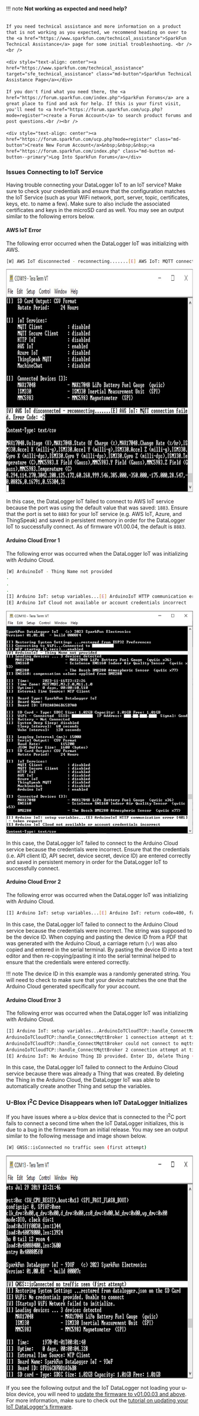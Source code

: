 !!! note
    <span class="glyphicon glyphicon-question-sign" aria-hidden="true"></span>
        <strong> Not working as expected and need help? </strong> <br /><br />

    If you need technical assistance and more information on a product that is not working as you expected, we recommend heading on over to the <a href="https://www.sparkfun.com/technical_assistance">SparkFun Technical Assistance</a> page for some initial troubleshooting. <br /><br />

    <div style="text-align: center"><a href="https://www.sparkfun.com/technical_assistance" target="sfe_technical_assistance" class="md-button">SparkFun Technical Assistance Page</a></div>

    If you don't find what you need there, the <a href="https://forum.sparkfun.com/index.php">SparkFun Forums</a> are a great place to find and ask for help. If this is your first visit, you'll need to <a href="https://forum.sparkfun.com/ucp.php?mode=register">create a Forum Account</a> to search product forums and post questions.<br /><br />

    <div style="text-align: center"><a href="https://forum.sparkfun.com/ucp.php?mode=register" class="md-button">Create New Forum Account</a>&nbsp;&nbsp;&nbsp;<a href="https://forum.sparkfun.com/index.php" class="md-button md-button--primary">Log Into SparkFun Forums</a></div>



### Issues Connecting to IoT Service

Having trouble connecting your DataLogger IoT to an IoT service? Make sure to check your credentials and ensure that the configuration matches the IoT Service (such as your WiFi network, port, server, topic, certificates, keys, etc. to name a few). Make sure to also include the associated certificates and keys in the microSD card as well. You may see an output similar to the following errors below.



#### AWS IoT Error

The following error occurred when the DataLogger IoT was initializing with AWS.

``` bash
[W] AWS IoT disconnected - reconnecting.......[E] AWS IoT: MQTT connection failed. Error Code: -2
```

<div style="text-align: center">
  <a href="../assets/Incorrect_Configuration_Connection_Failed_IoT_Service_AWS.JPG">
  <img src="../assets/Incorrect_Configuration_Connection_Failed_IoT_Service_AWS.JPG" width="600px" height="600px" alt="Configuration entered incorrectly, DataLogger not connecting to IoT Service"></a>
</div>

In this case, the DataLogger IoT failed to connect to AWS IoT service because the port was using the default value that was saved: `1883`. Ensure that the port is set to `8883` for your IoT service (e.g. AWS IoT, Azure, and ThingSpeak) and saved in persistent memory in order for the DataLogger IoT to successfully connect. As of firmware v01.00.04, the default is `8883`.



#### Arduino Cloud Error 1

The following error was occurred when the DataLogger IoT was initializing with Arduino Cloud.

``` bash
[W] ArduinoIoT - Thing Name not provided
.
.
.
[I] Arduino IoT: setup variables...[E] ArduinoIoT HTTP communication error [401] - token request
[E] Arduino IoT Cloud not available or account credentials incorrect
```

<div style="text-align: center">
  <a href="../assets/Arduion_IoT_Error_Connecting_Incorrect_Configuration.JPG">
  <img src="../assets/Arduion_IoT_Error_Connecting_Incorrect_Configuration.JPG" width="600px" height="600px" alt="Configuration entered incorrectly, DataLogger not connecting to IoT Service"></a>
</div>

In this case, the DataLogger IoT failed to connect to the Arduino Cloud service because the credentials were incorrect. Ensure that the credentials (i.e. API client ID, API secret, device secret, device ID) are entered correctly and saved in persistent memory in order for the DataLogger IoT to successfully connect.


#### Arduino Cloud Error 2

The following error was occurred when the DataLogger IoT was initializing with Arduino Cloud.

``` bash
[I] Arduino IoT: setup variables...[E] Arduino IoT: return code=400, failed to decode request body with content type "application/json": uuid: incorrect UUID length 37 in string "a111aaa1-1111-1111-1a1a-1a11111a1111\r"
```

In this case, the DataLogger IoT failed to connect to the Arduino Cloud service because the credentials were incorrect. The string was supposed to be the device ID. When copying and pasting the device ID from a PDF that was generated with the Arduino Cloud, a carriage return (`\r`) was also copied and entered in the serial terminal. By pasting the device ID into a text editor and then re-copying/pasting it into the serial terminal helped to ensure that the credentials were entered correctly.


!!! note
    The device ID in this example was a randomly generated string. You will need to check to make sure that your device matches the one that the Arduino Cloud generated specifically for your account.



#### Arduino Cloud Error 3

The following error was occurred when the DataLogger IoT was initializing with Arduino Cloud.

``` bash
[I] Arduino IoT: setup variables...ArduinoIoTCloudTCP::handle_ConnectMqttBroker could not connect to mqtts-up.iot.arduino.cc:8884
ArduinoIoTCloudTCP::handle_ConnectMqttBroker 1 connection attempt at tick time 301939
ArduinoIoTCloudTCP::handle_ConnectMqttBroker could not connect to mqtts-up.iot.arduino.cc:8884
ArduinoIoTCloudTCP::handle_ConnectMqttBroker 2 connection attempt at tick time 307420
[E] Arduino IoT: No Arduino Thing ID provided. Enter ID, delete Thing (SparkFunThing1) on Cloud, or enter new Thing Name.
```

In this case, the DataLogger IoT failed to connect to the Arduino Cloud service because there was already a Thing that was created. By deleting the Thing in the Arduino Cloud, the DataLogger IoT was able to automatically create another Thing and setup the variables.



### U-Blox I<sup>2</sup>C Device Disappears when IoT DataLogger Initializes

If you have issues where a u-blox device that is connected to the I<sup>2</sup>C port fails to connect a second time when the IoT DataLogger initializes, this is due to a bug in the firmware from an initial release. You may see an output similar to the following message and image shown below.

``` bash
[W] GNSS::isConnected no traffic seen (first attempt)
```

<div style="text-align: center">
  <a href="../assets/No_GNSS_Satellite_Lock.PNG">
  <img src="../assets/No_GNSS_Satellite_Lock.PNG" width="600px" height="600px" alt="No Satellite Lock... Bug"></a>
</div>

If you see the following output and the IoT DataLogger not loading your u-blox device, you will need to [update the firmware to v01.00.03 and above](https://github.com/sparkfun/SparkFun_DataLogger/releases). For more information, make sure to check out the [tutorial on updating your IoT DataLogger's firmware](https://docs.sparkfun.com/SparkFun_DataLogger/updating_firmware/).
